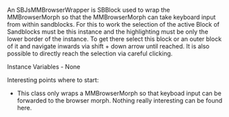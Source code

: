 An SBJsMMBrowserWrapper is SBBlock used to wrap the MMBrowserMorph so that the MMBrowserMorph can take keyboard input from within sandblocks. For this to work the selection of the active Block of Sandblocks must be this instance and the highlighting must be only the lower border of the instance. To get there select this block or an outer block of it and navigate inwards via shift + down arrow until reached. It is also possible to directly reach the selection via careful clicking.

Instance Variables
	- None
	

Interesting points where to start:
- This class only wraps a MMBrowserMorph so that keyboad input can be forwarded to the browser morph. Nothing really interesting can be found here.
